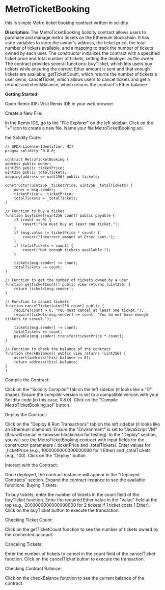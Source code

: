 # MetroTicketBooking
this is simple Metro ticket booking contract written in solidity

**Discription:**
The MetroTicketBooking Solidity contract allows users to purchase and manage metro tickets on the Ethereum blockchain. It has state variables to store the owner's address, the ticket price, the total number of tickets available, and a mapping to track the number of tickets owned by each user. The constructor initializes the contract with a specified ticket price and total number of tickets, setting the deployer as the owner. The contract provides several functions: buyTicket, which lets users buy tickets while ensuring the correct Ether amount is sent and that enough tickets are available; getTicketCount, which returns the number of tickets a user owns; cancelTicket, which allows users to cancel tickets and get a refund; and checkBalance, which returns the contract's Ether balance.

**Getting Started**

Open Remix IDE:
Visit Remix IDE in your web browser.

Create a New File:

In the Remix IDE, go to the "File Explorer" on the left sidebar.
Click on the "+" icon to create a new file.
Name your file MetroTicketBooking.sol.

the Solidity Code:

    // SPDX-License-Identifier: MIT
    pragma solidity ^0.8.0;

    contract MetroTicketBooking {
    address public owner;
    uint256 public ticketPrice;
    uint256 public totalTickets;
    mapping(address => uint256) public tickets;

    constructor(uint256 _ticketPrice, uint256 _totalTickets) {
        owner = msg.sender;
        ticketPrice = _ticketPrice;
        totalTickets = _totalTickets;
    }

    // Function to buy a ticket
    function buyTicket(uint256 count) public payable {
        if (count <= 0) {
            revert("You must buy at least one ticket.");
        }
        if (msg.value != ticketPrice * count) {
            revert("Incorrect amount of Ether sent.");
        }
        if (totalTickets < count) {
            revert("Not enough tickets available.");
        }

        tickets[msg.sender] += count;
        totalTickets -= count;
    }

    // Function to get the number of tickets owned by a user
    function getTicketCount() public view returns (uint256) {
        return tickets[msg.sender];
    }

    // Function to cancel tickets
    function cancelTicket(uint256 count) public {
        require(count > 0, "You must cancel at least one ticket.");
        require(tickets[msg.sender] >= count, "You do not have enough tickets to cancel.");

        tickets[msg.sender] -= count;
        totalTickets += count;
        payable(msg.sender).transfer(ticketPrice * count);
    }

    // Function to check the balance of the contract
    function checkBalance() public view returns (uint256) {
        assert(address(this).balance >= 0);
        return address(this).balance;
    }
    }

Compile the Contract:

Click on the "Solidity Compiler" tab on the left sidebar (it looks like a "G" shape).
Ensure the compiler version is set to a compatible version with your Solidity code (in this case, 0.8.0).
Click on the "Compile MetroTicketBooking.sol" button.

Deploy the Contract:

Click on the "Deploy & Run Transactions" tab on the left sidebar (it looks like an Ethereum diamond).
Ensure the "Environment" is set to "JavaScript VM" (this will use an in-browser blockchain for testing).
In the "Deploy" section, you will see the MetroTicketBooking contract with input fields for the constructor parameters (_ticketPrice and _totalTickets).
Enter values for _ticketPrice (e.g., 1000000000000000000 for 1 Ether) and _totalTickets (e.g., 100).
Click on the "Deploy" button.

Interact with the Contract:

Once deployed, the contract instance will appear in the "Deployed Contracts" section.
Expand the contract instance to see the available functions.
Buying Tickets:

To buy tickets, enter the number of tickets in the count field of the buyTicket function.
Enter the required Ether value in the "Value" field at the top (e.g., 2000000000000000000 for 2 tickets if 1 ticket costs 1 Ether).
Click on the buyTicket button to execute the transaction.

Checking Ticket Count:

Click on the getTicketCount function to see the number of tickets owned by the connected account.

Canceling Tickets:

Enter the number of tickets to cancel in the count field of the cancelTicket function.
Click on the cancelTicket button to execute the transaction.

Checking Contract Balance:

Click on the checkBalance function to see the current balance of the contract.
